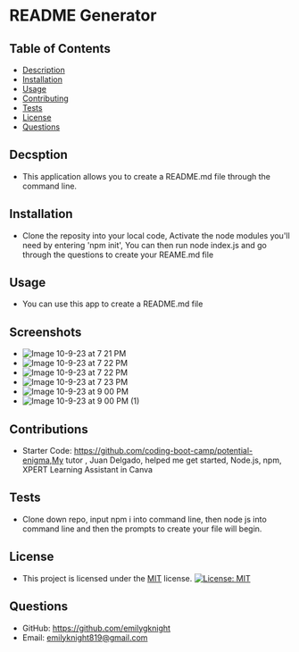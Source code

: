 # README Generator
## Table of Contents
- [Description](#description)
- [Installation](#installation)
- [Usage](#usage)
- [Contributing](#contributing)
- [Tests](#tests)
- [License](#license)
- [Questions](#questions)
## Decsption 
- This application allows you to create a README.md file through the command line.
## Installation 
- Clone the reposity into your local code, Activate the node modules you'll need by entering 'npm init', You can then run node index.js and go through the questions to create your REAME.md file
## Usage 
- You can use this app to create a README.md file
## Screenshots 
- ![Image 10-9-23 at 7 21 PM](https://github.com/emilygknight/readme-generator/assets/138501781/a36ccc08-b706-4a35-bb1d-4c5bcc8d4796)
- ![Image 10-9-23 at 7 22 PM](https://github.com/emilygknight/readme-generator/assets/138501781/a3d6dc06-cd2b-4d25-ac40-833744b2fb58)
- ![Image 10-9-23 at 7 22 PM](https://github.com/emilygknight/readme-generator/assets/138501781/30ecc670-168a-4569-93d6-da6d7e7b1fc1)
- ![Image 10-9-23 at 7 23 PM](https://github.com/emilygknight/readme-generator/assets/138501781/78aac97e-4e67-4322-9be1-6214174a22aa)
- ![Image 10-9-23 at 9 00 PM](https://github.com/emilygknight/readme-generator/assets/138501781/28223fc7-f4c3-4221-92ca-01520f705015)
- ![Image 10-9-23 at 9 00 PM (1)](https://github.com/emilygknight/readme-generator/assets/138501781/d35f5ed1-11fa-4835-aa85-efafc0787016)
## Contributions 
- Starter Code: https://github.com/coding-boot-camp/potential-enigma,My tutor , Juan Delgado, helped me get started, Node.js, npm, XPERT Learning Assistant in Canva
## Tests 
- Clone down repo, input npm i into command line, then node js into command line and then the prompts to create your file will begin.

## License
- This project is licensed under the [MIT](https://opensource.org/licenses/MIT) license. [![License: MIT](https://img.shields.io/badge/License-MIT-yellow.svg)](https://opensource.org/licenses/MIT)

## Questions 
- GitHub: https://github.com/emilygknight
- Email: emilyknight819@gmail.com